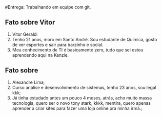 #Entrega: Trabalhando em equipe com git.

## Fato sobre Vitor

1. Vitor Geraldi
2. Tenho 21 anos, moro em Santo André. Sou estudante de Química, gosto de ver esportes e sair para barzinho e social.
3. Meu conhecimento de TI é basicamente zero, tudo que sei estou aprendendo aqui na Kenzie. 
## Fato sobre <Alexandre Lima>

1. Alexandre Lima;
2. Curso análise e desenvolvimento de sistemas, tenho 23 anos, sou legal kkk;
3. Já tinha estudado antes um pouco 4 meses, atrás, acho muito massa tecnologia, quero ser o novo tony stark, kkkk, mentira, quero apenas aprender a criar sites para fazer uma loja online pra
minha irmã.;
